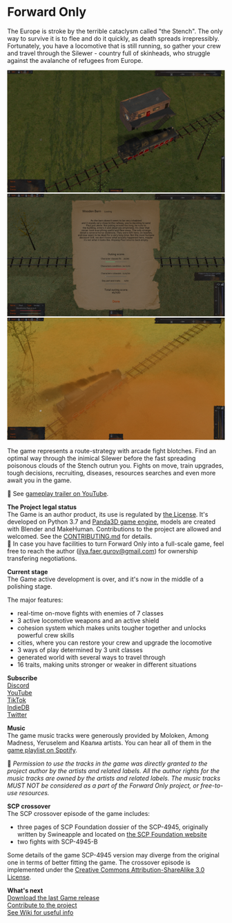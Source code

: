# Forward Only

The Europe is stroke by the terrible cataclysm called "the Stench". The only way to survive it is to flee and do it quickly, as death spreads irrepressibly. Fortunately, you have a locomotive that is still running, so gather your crew and travel through the Silewer - country full of skinheads, who struggle against the avalanche of refugees from Europe. 

![image](https://github.com/IlyaFaer/ForwardOnlyGame/blob/master/preview/screenshot1.png?raw=true)
![image](https://github.com/IlyaFaer/ForwardOnlyGame/blob/master/preview/screenshot2.png?raw=true)
![image](https://github.com/IlyaFaer/ForwardOnlyGame/blob/master/preview/screenshot3.png?raw=true)

The game represents a route-strategy with arcade fight blotches. Find an optimal way through the inimical Silewer before the fast spreading poisonous clouds of the Stench outrun you. Fights on move, train upgrades, tough decisions, recruiting, diseases, resources searches and even more await you in the game.

:cinema: See [gameplay trailer on YouTube](https://youtu.be/AjvDuXsIizs).

**The Project legal status**  
The Game is an author product, its use is regulated by [the License](https://github.com/IlyaFaer/ForwardOnlyGame/blob/master/LICENSE.md). It's developed on Python 3.7 and [Panda3D game engine](https://www.panda3d.org/), models are created with Blender and MakeHuman. Contributions to the project are allowed and welcomed. See the [CONTRIBUTING.md](https://github.com/IlyaFaer/ForwardOnlyGame/blob/master/CONTRIBUTING.md) for details.  
:triangular_flag_on_post: In case you have facilities to turn Forward Only into a full-scale game, feel free to reach the author (ilya.faer.gurov@gmail.com) for ownership transfering negotiations.

**Current stage**  
The Game active development is over, and it's now in the middle of a polishing stage.

The major features:
- real-time on-move fights with enemies of 7 classes
- 3 active locomotive weapons and an active shield
- cohesion system which makes units tougher together and unlocks powerful crew skills
- cities, where you can restore your crew and upgrade the locomotive
- 3 ways of play determined by 3 unit classes
- generated world with several ways to travel through
- 16 traits, making units stronger or weaker in different situations

**Subscribe**  
[Discord](https://discord.gg/8UgFJAWsFx)  
[YouTube](https://www.youtube.com/channel/UCKmtk9K6VkcQdOMiE7H-W9w)  
[TikTok](https://www.tiktok.com/@forwardonlygame)  
[IndieDB](https://www.indiedb.com/games/forward-only)  
[Twitter](https://twitter.com/IlyaFaer)  


**Music**  
The game music tracks were generously provided by Moloken, Among Madness, Yeruselem and Квалиа artists. You can hear all of them in the [game playlist on Spotify](https://open.spotify.com/playlist/2DiGeOVQfOirdGzTTwPmlC).  
  
:triangular_flag_on_post: *Permission to use the tracks in the game was directly granted to the project author by the artists and related labels. All the author rights for the music tracks are owned by the artists and related labels. The music tracks MUST NOT be considered as a part of the Forward Only project, or free-to-use resources.*

**SCP crossover**  
The SCP crossover episode of the game includes:
- three pages of SCP Foundation dossier of the SCP-4945, originally written by Swineapple and located on [the SCP Foundation website](https://scp-wiki.wikidot.com/fragment:scp-4945-2)
- two fights with SCP-4945-B  
  
Some details of the game SCP-4945 version may diverge from the original one in terms of better fitting the game. The crossover episode is implemented under the [Creative Commons Attribution-ShareAlike 3.0 License](https://creativecommons.org/licenses/by-sa/3.0/).

**What's next**  
[Download the last Game release](https://github.com/IlyaFaer/ForwardOnlyGame/releases)  
[Contribute to the project](https://github.com/IlyaFaer/ForwardOnlyGame/blob/master/CONTRIBUTING.md)  
[See Wiki for useful info](https://github.com/IlyaFaer/ForwardOnlyGame/wiki)  
